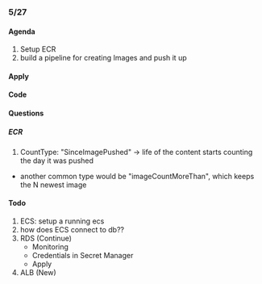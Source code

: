 ### 5/27

#### Agenda

1. Setup ECR
2. build a pipeline for creating Images and push it up

#### Apply

#### Code

#### Questions

##### ECR

1. CountType: "SinceImagePushed" -> life of the content starts counting the day it was pushed

- another common type would be "imageCountMoreThan", which keeps the N newest image

#### Todo

1. ECS: setup a running ecs
2. how does ECS connect to db??
3. RDS (Continue)
   - Monitoring
   - Credentials in Secret Manager
   - Apply
4. ALB (New)
